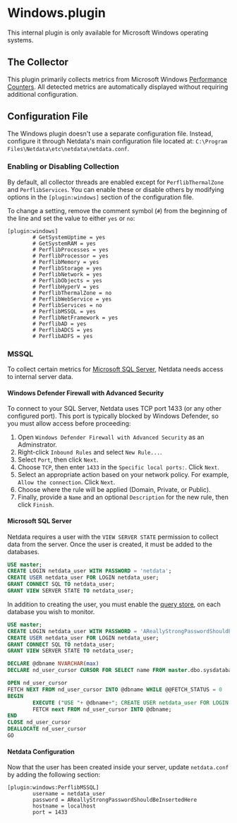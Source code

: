 # Windows.plugin

This internal plugin is only available for Microsoft Windows operating systems.

## The Collector

This plugin primarily collects metrics from Microsoft Windows [Performance Counters](https://learn.microsoft.com/en-us/windows/win32/perfctrs/performance-counters-what-s-new). All detected metrics are automatically displayed without requiring additional configuration.

## Configuration File

The Windows plugin doesn't use a separate configuration file. Instead, configure it through Netdata's main configuration file located at:
`C:\Program Files\Netdata\etc\netdata\netdata.conf`.

### Enabling or Disabling Collection

By default, all collector threads are enabled except for `PerflibThermalZone` and `PerflibServices`. You can enable these or disable others by modifying options in the `[plugin:windows]` section of the configuration file.

To change a setting, remove the comment symbol (`#`) from the beginning of the line and set the value to either `yes` or `no`:

```text
[plugin:windows]
        # GetSystemUptime = yes
        # GetSystemRAM = yes
        # PerflibProcesses = yes
        # PerflibProcessor = yes
        # PerflibMemory = yes
        # PerflibStorage = yes
        # PerflibNetwork = yes
        # PerflibObjects = yes
        # PerflibHyperV = yes
        # PerflibThermalZone = no
        # PerflibWebService = yes
        # PerflibServices = no
        # PerflibMSSQL = yes
        # PerflibNetFramework = yes
        # PerflibAD = yes
        # PerflibADCS = yes
        # PerflibADFS = yes
```

### MSSQL

To collect certain metrics for [Microsoft SQL Server](https://www.microsoft.com/en-us/sql-server), Netdata needs
access to internal server data.

#### Windows Defender Firewall with Advanced Security

To connect to your SQL Server, Netdata uses TCP port 1433 (or any other configured port).
This port is typically blocked by Windows Defender, so you must allow access before proceeding:

1. Open `Windows Defender Firewall with Advanced Security` as an Adminstrator.
2. Right-click `Inbound Rules` and select `New Rule...`.
3. Select `Port`, then click `Next`.
4. Choose `TCP`, then enter `1433` in the `Specific local ports:`. Click `Next`.
5. Select an appropriate action based on your network policy. For example, `Allow the connection`. Click `Next`.
6. Choose where the rule will be applied (Domain, Private, or Public).
7. Finally, provide a `Name` and an optional `Description` for the new rule, then click `Finish`.

#### Microsoft SQL Server

Netdata requires a user with the `VIEW SERVER STATE` permission to collect data from the server.
Once the user is created, it must be added to the databases.

```sql
USE master;
CREATE LOGIN netdata_user WITH PASSWORD = 'netdata';
CREATE USER netdata_user FOR LOGIN netdata_user;
GRANT CONNECT SQL TO netdata_user;
GRANT VIEW SERVER STATE TO netdata_user;
```

In addition to creating the user, you must enable the [query store](https://learn.microsoft.com/en-us/sql/relational-databases/performance/monitoring-performance-by-using-the-query-store?view=sql-server-ver16),
on each database you wish to monitor.

```sql
USE master;
CREATE LOGIN netdata_user WITH PASSWORD = 'AReallyStrongPasswordShouldBeInsertedHere';
CREATE USER netdata_user FOR LOGIN netdata_user;
GRANT CONNECT SQL TO netdata_user;
GRANT VIEW SERVER STATE TO netdata_user;

DECLARE @dbname NVARCHAR(max)
DECLARE nd_user_cursor CURSOR FOR SELECT name FROM master.dbo.sysdatabases WHERE NAME NOT IN ('master','msdb','tempdb','model')

OPEN nd_user_cursor
FETCH NEXT FROM nd_user_cursor INTO @dbname WHILE @@FETCH_STATUS = 0
BEGIN
        EXECUTE ("USE "+ @dbname+"; CREATE USER netdata_user FOR LOGIN netdata_user; ALTER DATABASE "+@dbname+" SET QUERY_STORE = ON ( QUERY_CAPTURE_MODE = ALL, DATA_FLUSH_INTERVAL_SECONDS = 900 )");
        FETCH next FROM nd_user_cursor INTO @dbname;
END
CLOSE nd_user_cursor
DEALLOCATE nd_user_cursor
GO
```
#### Netdata Configuration

Now that the user has been created inside your server, update `netdata.conf` by adding the following section:

```
[plugin:windows:PerflibMSSQL]
        username = netdata_user
        password = AReallyStrongPasswordShouldBeInsertedHere
        hostname = localhost
        port = 1433
```

